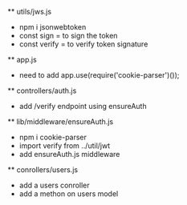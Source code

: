 ** utils/jws.js
  - npm i jsonwebtoken
  - const sign = to sign the token
  - const verify = to verify token signature

** app.js
  - need to add app.use(require('cookie-parser')());

** controllers/auth.js
  - add /verify endpoint using ensureAuth

** lib/middleware/ensureAuth.js
  - npm i cookie-parser
  - import verify from ../util/jwt
  - add ensureAuth.js middleware

** conrollers/users.js
  - add a users conroller
  - add a methon on users model
